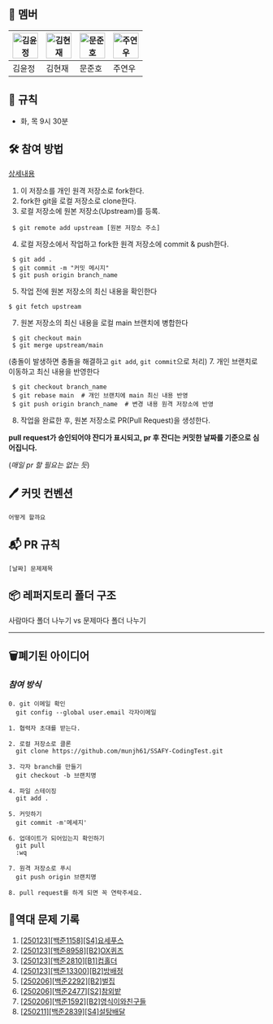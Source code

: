 ## 🐣 **멤버**

|<img src="https://i.namu.wiki/i/1fJgTa4Qb9M3W6oXBw0YJcCSqrgUDEdNc5_R5XhI6uFt-PwQpaNuj4km75sbxsWfEGY3heNBSHT0fFJ2Af2MPbhAzsC4GjR8Oh62-4Cmwujs0zsyo5rvlscbtNAPVOny6JOz6Fl5LgB-haO4e2k4UQ.webp" alt="김윤정" width="50" height="50">|<img src="https://i.namu.wiki/i/O9kShYKXbkq4USe-Bob5wm_wtC2MdkPEK3y24Tu6M9nNVsynrIFHjckMQuL2vgs4wYIUjZwYETlqR4HQOdW0CYFXN7t1ngHlh8WiSVqmKBv_vb4WxBd4-D4Lb50U1qeve-q0lZMsgg1e1cCZM0EPkw.webp" alt="김현재" width="50" height="50">|<img src="https://i.namu.wiki/i/i6ZpdaKiiEf4qzrR_m9NjvBriuvWtFktDjDX-wry76CYBSssaiOpsZRTVXU20K0kDFnnoBqR9SiVkYh_akXYmQ.webp" alt="문준호" width="50" height="50">|<img src="https://i.namu.wiki/i/I77jbxd2_8Sczv5L5fNdOx9sduPWGtSzGLJrgU52iSHMgGFMU7V_96CYmBsZ9psk5yWl12d6c0LNOOWK7h83Ix2UW9gn1PAEL3CY6nKP4DryZZT9i6kZRHonnGq8XuMUKAThp8XfY1XGWC-_kL-wuA.webp" alt="주연우" width="50" height="50">|
|---|---|---|---|
|김윤정|김현재|문준호|주연우|
## 📌 **규칙**
- 화, 목 9시 30분

## 🛠️ **참여 방법**

[상세내용](https://velog.io/@jisubin12/Github-%EC%99%B8%EB%B6%80%EC%A0%80%EC%9E%A5%EC%86%8C-fork-pull-request-%EB%8F%99%EA%B8%B0%ED%99%94-%ED%95%98%EA%B8%B0)

1. 이 저장소를 개인 원격 저장소로 fork한다.
2. fork한 git을 로컬 저장소로 clone한다.
3. 로컬 저장소에 원본 저장소(Upstream)를 등록.
```
 $ git remote add upstream [원본 저장소 주소]
```
4. 로컬 저장소에서 작업하고 fork한 원격 저장소에 commit & push한다.
```
 $ git add .
 $ git commit -m "커밋 메시지"
 $ git push origin branch_name
```
5. 작업 전에 원본 저장소의 최신 내용을 확인한다
```
$ git fetch upstream
```
7. 원본 저장소의 최신 내용을 로컬 main 브랜치에 병합한다
```
 $ git checkout main
 $ git merge upstream/main
```
(충돌이 발생하면 충돌을 해결하고 `git add`, `git commit`으로 처리)
7. 개인 브랜치로 이동하고 최신 내용을 반영한다
```
 $ git checkout branch_name
 $ git rebase main  # 개인 브랜치에 main 최신 내용 반영
 $ git push origin branch_name  # 변경 내용 원격 저장소에 반영
```
8. 작업을 완료한 후, 원본 저장소로 PR(Pull Request)을 생성한다.

**pull request가 승인되어야 잔디가 표시되고, pr 후 잔디는 커밋한 날짜를 기준으로 심어집니다.**

 (*매일 pr 할 필요는 없는 듯*)

## 🖊️ **커밋 컨벤션**
```
어떻게 할까요
```

## 📬 **PR 규칙**

```
[날짜] 문제제목
```

## 📦 **레퍼지토리 폴더 구조**
사람마다 폴더 나누기 vs 문제마다 폴더 나누기



---
## 🗑️폐기된 아이디어
### *참여 방식*
```
0. git 이메일 확인
  git config --global user.email 각자이메일

1. 협력자 초대를 받는다.

2. 로컬 저장소로 클론
  git clone https://github.com/munjh61/SSAFY-CodingTest.git

3. 각자 branch를 만들기
  git checkout -b 브랜치명

4. 파일 스테이징
  git add .

5. 커밋하기
  git commit -m'메세지'

6. 업데이트가 되어있는지 확인하기
  git pull
  :wq

7. 원격 저장소로 푸시
  git push origin 브랜치명

8. pull request를 하게 되면 꼭 연락주세요.

```

## 🚀역대 문제 기록
1. [[250123][백준1158][S4]요세푸스](acmicpc.net/problem/1158)
2. [[250123][백준8958][B2]OX퀴즈](https://www.acmicpc.net/problem/8958)
3. [[250123][백준2810][B1]컵홀더](https://www.acmicpc.net/problem/2810)
4. [[250123][백준13300][B2]방배정](https://www.acmicpc.net/problem/13300)
5. [[250206][백준2292][B2]벌집](https://www.acmicpc.net/problem/2292)
6. [[250206][백준2477][S2]참외밭](https://www.acmicpc.net/problem/2477)
7. [[250206][백준1592][B2]영식이와친구들](https://www.acmicpc.net/problem/1592)
8. [[250211][백준2839][S4]설탕배달](https://www.acmicpc.net/problem/2839)

